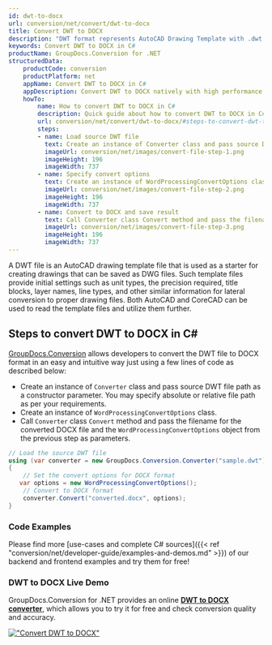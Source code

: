 ```yaml
---
id: dwt-to-docx
url: conversion/net/convert/dwt-to-docx
title: Convert DWT to DOCX
description: "DWT format represents AutoCAD Drawing Template with .dwt extension. Learn how to convert DWT to DOCX file programmatically in C# language using GroupDocs.Conversion for .NET library."
keywords: Convert DWT to DOCX in C#
productName: GroupDocs.Conversion for .NET
structuredData:
    productCode: conversion
    productPlatform: net
    appName: Convert DWT to DOCX in C#
    appDescription: Convert DWT to DOCX natively with high performance using C# language and server side GroupDocs.Conversion for .NET APIs, without the use of any software like Microsoft or Open Office.
    howTo:
        name: How to convert DWT to DOCX in C# 
        description: Quick guide about how to convert DWT to DOCX in C# with high performance and accuracy.
        url: conversion/net/convert/dwt-to-docx/#steps-to-convert-dwt-to-docx-in-c
        steps:
        - name: Load source DWT file 
          text: Create an instance of Converter class and pass source DWT file path as a constructor parameter. You may specify absolute or relative file path as per your requirements. 
          imageUrl: conversion/net/images/convert-file-step-1.png
          imageHeight: 196
          imageWidth: 737
        - name: Specify convert options 
          text: Create an instance of WordProcessingConvertOptions class.
          imageUrl: conversion/net/images/convert-file-step-2.png
          imageHeight: 196
          imageWidth: 737
        - name: Convert to DOCX and save result 
          text: Call Converter class Convert method and pass the filename for the converted HTML file and the WordProcessingConvertOptions object from the previous step as parameters.
          imageUrl: conversion/net/images/convert-file-step-3.png
          imageHeight: 196
          imageWidth: 737
---
```


A DWT file is an AutoCAD drawing template file that is used as a starter for creating drawings that can be saved as DWG files. Such template files provide initial settings such as unit types, the precision required, title blocks, layer names, line types, and other similar information for lateral conversion to proper drawing files. Both AutoCAD and CoreCAD can be used to read the template files and utilize them further.

## Steps to convert DWT to DOCX in C#

[GroupDocs.Conversion](https://products.groupdocs.com/conversion/net) allows developers to convert the DWT file to DOCX format in an easy and intuitive way just using a few lines of code as described below:

* Create an instance of `Converter` class and pass source DWT file path as a constructor parameter. You may specify absolute or relative file path as per your requirements. 
* Create an instance of `WordProcessingConvertOptions` class.
* Call `Converter` class `Convert` method and pass the filename for the converted DOCX file and the `WordProcessingConvertOptions` object from the previous step as parameters.

```csharp
// Load the source DWT file
using (var converter = new GroupDocs.Conversion.Converter("sample.dwt"))
{
    // Set the convert options for DOCX format
   var options = new WordProcessingConvertOptions();
    // Convert to DOCX format
    converter.Convert("converted.docx", options);
}
```

### Code Examples

Please find more [use-cases and complete C# sources]({{< ref "conversion/net/developer-guide/examples-and-demos.md" >}}) of our backend and frontend examples and try them for free!

### DWT to DOCX Live Demo

GroupDocs.Conversion for .NET provides an online [**DWT to DOCX converter**](https://products.groupdocs.app/conversion/dwt-to-docx), which allows you to try it for free and check conversion quality and accuracy.

[!["Convert DWT to DOCX"](conversion/net/images/convert-to-docx/convert-dwt-to-docx.png)](https://products.groupdocs.app/conversion/dwt-to-docx)